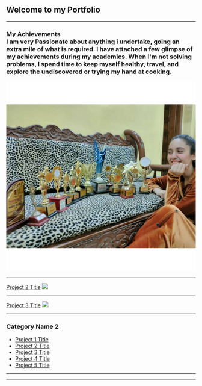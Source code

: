 ## Welcome to my Portfolio

---

### My Achievements <br> I am very Passionate about anything i undertake, going an extra mile of what is required. I have attached a few glimpse of my achievements during my academics. When I'm not solving problems, I spend time to keep myself healthy, travel, and explore the undiscovered or trying my hand at cooking.
<!--[Project 1 Title](/sample_page)-->
<img src="images/achievements.jpg?raw=true"/>


---
[Project 2 Title](/pdf/sample_presentation.pdf)
<img src="images/dummy_thumbnail.jpg?raw=true"/>

---
[Project 3 Title](http://example.com/)
<img src="images/dummy_thumbnail.jpg?raw=true"/>

---

### Category Name 2

- [Project 1 Title](http://example.com/)
- [Project 2 Title](http://example.com/)
- [Project 3 Title](http://example.com/)
- [Project 4 Title](http://example.com/)
- [Project 5 Title](http://example.com/)

---




---
<!-- <p style="font-size:11px">Page template forked from <a href="https://github.com/evanca/quick-portfolio">evanca</a></p> -->
<!-- Remove above link if you don't want to attibute -->
